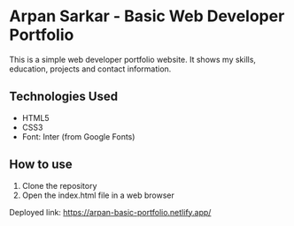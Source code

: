 # Arpan Sarkar - Basic Web Developer Portfolio

This is a simple web developer portfolio website. It shows my skills, education, projects and contact information.

## Technologies Used

- HTML5
- CSS3
- Font: Inter (from Google Fonts)

## How to use

1. Clone the repository
2. Open the index.html file in a web browser

Deployed link: https://arpan-basic-portfolio.netlify.app/


